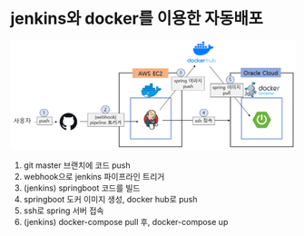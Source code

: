# jenkins와 docker를 이용한 자동배포 

<img src="readme_image/img.png" width="1000">


1. git master 브랜치에 코드 push
2. webhook으로 jenkins 파이프라인 트리거
3. (jenkins) springboot 코드를 빌드
4. springboot 도커 이미지 생성, docker hub로 push
5. ssh로 spring 서버 접속
6. (jenkins) docker-compose pull 후, docker-compose up


